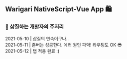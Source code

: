 ## Warigari NativeScript-Vue App 🛍

### 🧹 삽질하는 개발자의 주저리
2021-05-10 | 삽질의 연속이구나..<br>
2021-05-11 | 존버는 성공한다. 에러 원인 파악! 라우팅도 OK 😎 <br>
2021-05-12 | 탭 적용 완료 :)
